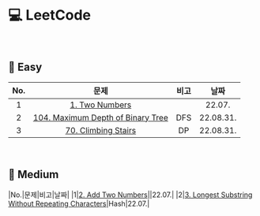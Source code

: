 # 💻 LeetCode
</br>

## 🏅 Easy </br>

|No.|문제|비고|날짜|
|:---:|:---:|:---:|:---:|
|1|<a href="https://github.com/ryusuz/algorithm/blob/master/programmers/level1/week1_1.cpp">1. Two Numbers</a>||22.07.|
|2|<a href="https://github.com/ryusuz/algorithm/blob/master/programmers/level1/week1_1.cpp">104. Maximum Depth of Binary Tree</a>|DFS|22.08.31.|
|3|<a href="https://github.com/ryusuz/algorithm/blob/master/programmers/level1/week1_1.cpp">70. Climbing Stairs</a>|DP|22.08.31.|

</br>

## 🏅 Medium </br>

|No.|문제|비고|날짜|
|1|<a href="https://github.com/ryusuz/algorithm/blob/master/programmers/level1/week1_1.cpp">2. Add Two Numbers</a>||22.07.|
|2|<a href="https://github.com/ryusuz/algorithm/blob/master/programmers/level1/week1_1.cpp">3. Longest Substring Without Repeating Characters</a>|Hash|22.07.|



